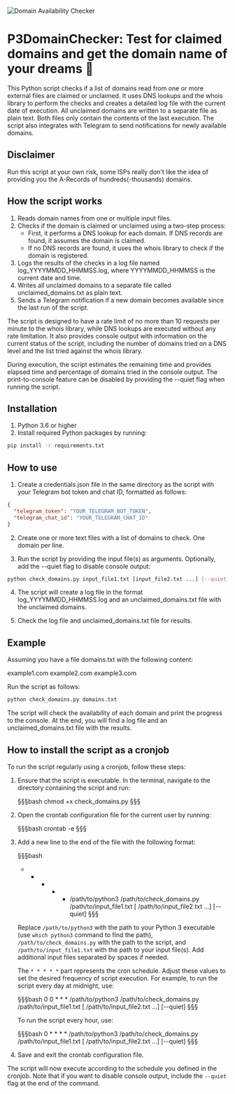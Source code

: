 ![Domain Availability Checker](https://media1.giphy.com/media/B7o99rIuystY4/giphy.gif)
# P3DomainChecker: Test for claimed domains and get the domain name of your dreams :stars:
This Python script checks if a list of domains read from one or more external files are claimed or unclaimed. It uses DNS lookups and the whois library to perform the checks and creates a detailed log file with the current date of execution. All unclaimed domains are written to a separate file as plain text. Both files only contain the contents of the last execution. The script also integrates with Telegram to send notifications for newly available domains.

## Disclaimer
Run this script at your own risk, some ISPs really don't like the idea of providing you the A-Records of hundreds(-thousands) domains.

## How the script works

1. Reads domain names from one or multiple input files.
2. Checks if the domain is claimed or unclaimed using a two-step process:
   - First, it performs a DNS lookup for each domain. If DNS records are found, it assumes the domain is claimed.
   - If no DNS records are found, it uses the whois library to check if the domain is registered.
3. Logs the results of the checks in a log file named log_YYYYMMDD_HHMMSS.log, where YYYYMMDD_HHMMSS is the current date and time.
4. Writes all unclaimed domains to a separate file called unclaimed_domains.txt as plain text.
5. Sends a Telegram notification if a new domain becomes available since the last run of the script.

The script is designed to have a rate limit of no more than 10 requests per minute to the whois library, while DNS lookups are executed without any rate limitation. It also provides console output with information on the current status of the script, including the number of domains tried on a DNS level and the list tried against the whois library.

During execution, the script estimates the remaining time and provides elapsed time and percentage of domains tried in the console output. The print-to-console feature can be disabled by providing the --quiet flag when running the script.


## Installation

1. Python 3.6 or higher
2. Install required Python packages by running:

```bash
pip install -r requirements.txt
```

## How to use

1. Create a credentials.json file in the same directory as the script with your Telegram bot token and chat ID, formatted as follows:

```json
{
  "telegram_token": "YOUR_TELEGRAM_BOT_TOKEN",
  "telegram_chat_id": "YOUR_TELEGRAM_CHAT_ID"
}
```

2. Create one or more text files with a list of domains to check. One domain per line.

3. Run the script by providing the input file(s) as arguments. Optionally, add the --quiet flag to disable console output:

```bash
python check_domains.py input_file1.txt [input_file2.txt ...] [--quiet]
```

4. The script will create a log file in the format log_YYYYMMDD_HHMMSS.log and an unclaimed_domains.txt file with the unclaimed domains.

5. Check the log file and unclaimed_domains.txt file for results.

## Example

Assuming you have a file domains.txt with the following content:

example1.com
example2.com
example3.com

Run the script as follows:

```bash
python check_domains.py domains.txt
```

The script will check the availability of each domain and print the progress to the console. At the end, you will find a log file and an unclaimed_domains.txt file with the results.

## How to install the script as a cronjob

To run the script regularly using a cronjob, follow these steps:

1. Ensure that the script is executable. In the terminal, navigate to the directory containing the script and run:

   §§§bash
   chmod +x check_domains.py
   §§§

2. Open the crontab configuration file for the current user by running:

   §§§bash
   crontab -e
   §§§

3. Add a new line to the end of the file with the following format:

   §§§bash
   * * * * * /path/to/python3 /path/to/check_domains.py /path/to/input_file1.txt [ /path/to/input_file2.txt ...] [--quiet]
   §§§

   Replace `/path/to/python3` with the path to your Python 3 executable (use `which python3` command to find the path), `/path/to/check_domains.py` with the path to the script, and `/path/to/input_file1.txt` with the path to your input file(s). Add additional input files separated by spaces if needed.

   The `* * * * *` part represents the cron schedule. Adjust these values to set the desired frequency of script execution. For example, to run the script every day at midnight, use:

   §§§bash
   0 0 * * * /path/to/python3 /path/to/check_domains.py /path/to/input_file1.txt [ /path/to/input_file2.txt ...] [--quiet]
   §§§

   To run the script every hour, use:

   §§§bash
   0 * * * * /path/to/python3 /path/to/check_domains.py /path/to/input_file1.txt [ /path/to/input_file2.txt ...] [--quiet]
   §§§

4. Save and exit the crontab configuration file.

The script will now execute according to the schedule you defined in the cronjob. Note that if you want to disable console output, include the `--quiet` flag at the end of the command.